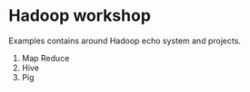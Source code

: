 Hadoop workshop
===============

Examples contains around Hadoop echo system and projects.

1. Map Reduce
2. Hive
3. Pig

